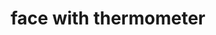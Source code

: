 ---
layout: smileys&people
title: face with thermometer
emoji: face_with_thermometer
permalink: 🤒.html
---
